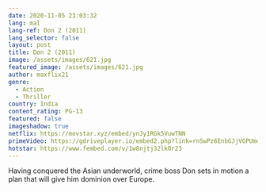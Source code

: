 ```yaml
---
date: 2020-11-05 23:03:32
lang: mal
lang-ref: Don 2 (2011)
lang_selector: false
layout: post
title: Don 2 (2011)
image: /assets/images/621.jpg
featured_image: /assets/images/621.jpg
author: maxflix21
genre:
  - Action
  - Thriller
country: India
content_rating: PG-13
featured: false
imageshadow: true
netflix: https://movstar.xyz/embed/ynJy1RGk5VuwTNN
primeVideo: https://gdriveplayer.io/embed2.php?link=rnSwPz6EnbGJjVGPUmdzWA7IO08%252F0zJy8D7RdQP0Cizn1sGDxq%252FT%252BRnHyvAUK3LNz8jyEqSUM8TvGg%252BRtehOUeAhaIApGGz31Z1I9u2uAKs2%252FQI9GH5SJri%252BMFcXdCd5yHyHfC40xI1b006Z2zG2e4m7VhCq6J%252FRm2TouSknxRBxStFwmzXPHv4da5Non4gRY%253D
hotstar: https://www.fembed.com/v/1w8njtj32lk0r23
---
```

Having conquered the Asian underworld, crime boss Don sets in motion a plan that will give him dominion over Europe.
